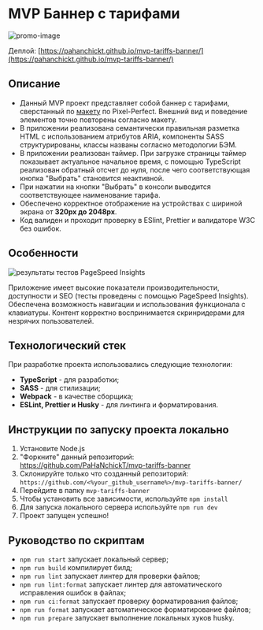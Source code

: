 # MVP Баннер с тарифами

![promo-image](https://github.com/user-attachments/assets/7e3cda87-ebd1-47d7-ab7c-58961c90f03e)

Деплой: [https://pahanchickt.github.io/mvp-tariffs-banner/](https://pahanchickt.github.io/mvp-tariffs-banner/)

## Описание

-   Данный MVP проект представляет собой баннер с тарифами, сверстанный по [макету](https://www.figma.com/design/ruveX9IdUB6BWKT2kR2Crm/%D0%A2%D0%B5%D1%81%D1%82%D0%BE%D0%B2%D0%BE%D0%B5-%D0%B7%D0%B0%D0%B4%D0%B0%D0%BD%D0%B8%D0%B5?node-id=0-1&t=HaqA82EWgUMHbe9p-1) по Pixel-Perfect. Внешний вид и поведение элементов точно повторены согласно макету.
-   В приложении реализована семантически правильная разметка HTML с использованием атрибутов ARIA, компоненты SASS структурированы, классы названы согласно методологии БЭМ.
-   В приложении реализован таймер. При загрузке страницы таймер показывает актуальное начальное время, с помощью TypeScript реализован обратный отсчет до нуля, после чего соответствующая кнопка "Выбрать" становится неактивной.
-   При нажатии на кнопки "Выбрать" в консоли выводится соответствующее наименование тарифа.
-   Обеспечено корректное отображение на устройствах с шириной экрана от **320px до 2048px**.
-   Код валиден и проходит проверку в ESlint, Prettier и валидаторе W3C без ошибок.

## Особенности

![результаты тестов PageSpeed Insights](https://github.com/user-attachments/assets/e083f688-5acc-4e4f-a3ed-ba56af7e3c35)

Приложение имеет высокие показатели производительности, доступности и SEO (тесты проведены с помощью PageSpeed Insights). Обеспечена возможность навигации и использования функционала с клавиатуры. Контент корректно воспринимается скринридерами для незрячих пользователей.

## Технологический стек

При разработке проекта использовались следующие технологии:

-   **TypeScript** - для разработки;
-   **SASS** - для стилизации;
-   **Webpack** - в качестве сборщика;
-   **ESLint, Prettier и Husky** - для линтинга и форматирования.

## Инструкции по запуску проекта локально

1. Установите Node.js
2. "Форкните" данный репозиторий: https://github.com/PaHaNchickT/mvp-tariffs-banner
3. Склонируйте только что созданный репозиторий: `https://github.com/<%your_github_username%>/mvp-tariffs-banner/`
4. Перейдите в папку `mvp-tariffs-banner`
5. Чтобы установить все зависимости, используйте `npm install`
6. Для запуска локального сервера используйте `npm run dev`
7. Проект запущен успешно!

## Руководство по скриптам

-   `npm run start` запускает локальный сервер;
-   `npm run build` компилирует билд;
-   `npm run lint` запускает линтер для проверки файлов;
-   `npm run lint:format` запускает линтер для автоматического исправления ошибок в файлах;
-   `npm run ci:format` запускает проверку форматирования файлов;
-   `npm run format` запускает автоматическое форматирование файлов;
-   `npm run prepare` запускает выполнение локальных хуков husky.
